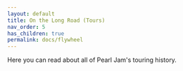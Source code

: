 ```yaml
---
layout: default
title: On the Long Road (Tours)
nav_order: 5
has_children: true
permalink: docs/flywheel
---
```


Here you can read about all of Pearl Jam's touring history.
